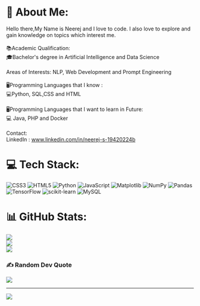 # 💫 About Me:
Hello there,My Name is Neerej and I love to code. I also love to explore and gain knowledge on topics which interest me.<br><br>📚Academic Qualification:<br>    🎓Bachelor's degree in Artificial Intelligence and Data Science<br><br>Areas of Interests: NLP, Web Development and Prompt Engineering<br><br>🖥️Programming Languages that I know :<br>      💻Python, SQL,CSS and HTML<br><br>🖥️Programming Languages that I want to learn in Future:<br>      💻 Java, PHP and Docker <br><br>Contact:<br>LinkedIn : www.linkedin.com/in/neerej-s-19420224b<br>


# 💻 Tech Stack:
![CSS3](https://img.shields.io/badge/css3-%231572B6.svg?style=for-the-badge&logo=css3&logoColor=white) ![HTML5](https://img.shields.io/badge/html5-%23E34F26.svg?style=for-the-badge&logo=html5&logoColor=white) ![Python](https://img.shields.io/badge/python-3670A0?style=for-the-badge&logo=python&logoColor=ffdd54) ![JavaScript](https://img.shields.io/badge/javascript-%23323330.svg?style=for-the-badge&logo=javascript&logoColor=%23F7DF1E) ![Matplotlib](https://img.shields.io/badge/Matplotlib-%23ffffff.svg?style=for-the-badge&logo=Matplotlib&logoColor=black) ![NumPy](https://img.shields.io/badge/numpy-%23013243.svg?style=for-the-badge&logo=numpy&logoColor=white) ![Pandas](https://img.shields.io/badge/pandas-%23150458.svg?style=for-the-badge&logo=pandas&logoColor=white) ![TensorFlow](https://img.shields.io/badge/TensorFlow-%23FF6F00.svg?style=for-the-badge&logo=TensorFlow&logoColor=white) ![scikit-learn](https://img.shields.io/badge/scikit--learn-%23F7931E.svg?style=for-the-badge&logo=scikit-learn&logoColor=white) ![MySQL](https://img.shields.io/badge/mysql-4479A1.svg?style=for-the-badge&logo=mysql&logoColor=white)
# 📊 GitHub Stats:
![](https://github-readme-stats.vercel.app/api?username=Neerej-S&theme=blue_navy&hide_border=false&include_all_commits=false&count_private=false)<br/>
![](https://nirzak-streak-stats.vercel.app/?user=Neerej-S&theme=blue_navy&hide_border=false)<br/>
![](https://github-readme-stats.vercel.app/api/top-langs/?username=Neerej-S&theme=blue_navy&hide_border=false&include_all_commits=false&count_private=false&layout=compact)

### ✍️ Random Dev Quote
![](https://quotes-github-readme.vercel.app/api?type=horizontal&theme=tokyonight)

---
[![](https://visitcount.itsvg.in/api?id=Neerej-S&icon=0&color=0)](https://visitcount.itsvg.in)

<!-- Proudly created with GPRM ( https://gprm.itsvg.in ) -->
